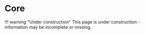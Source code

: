 # Core

!!! warning "Under construction"
    This page is under construction - information may be incomplete or missing.
